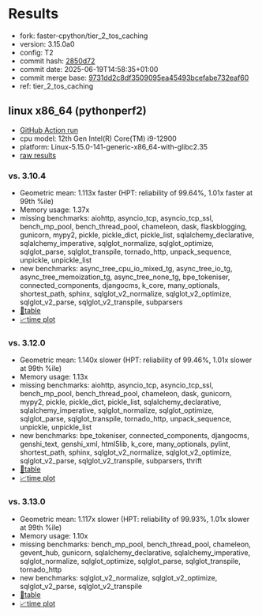 # Results

- fork: faster-cpython/tier_2_tos_caching
- version: 3.15.0a0
- config: T2
- commit hash: [2850d72](https://github.com/faster%2dcpython/cpython/commit/2850d72)
- commit date: 2025-06-19T14:58:35+01:00
- commit merge base: [9731dd2c8df3509095ea45493bcefabe732eaf60](https://github.com/python/cpython/commit/9731dd2c8df3509095ea45493bcefabe732eaf60)
- ref: tier_2_tos_caching

## linux x86_64 (pythonperf2)

- [GitHub Action run](https://github.com/faster-cpython/benchmarking/actions/runs/15779829921)
- cpu model: 12th Gen Intel(R) Core(TM) i9-12900
- platform: Linux-5.15.0-141-generic-x86_64-with-glibc2.35
- [raw results](bm-20250619-pythonperf2-x86_64-faster%252dcpython-tier_2_tos_caching-3.15.0a0-2850d72.json)

### vs. 3.10.4

- Geometric mean: 1.113x faster (HPT: reliability of 99.64%, 1.01x faster at 99th %ile)
- Memory usage: 1.37x
- missing benchmarks: aiohttp, asyncio_tcp, asyncio_tcp_ssl, bench_mp_pool, bench_thread_pool, chameleon, dask, flaskblogging, gunicorn, mypy2, pickle, pickle_dict, pickle_list, sqlalchemy_declarative, sqlalchemy_imperative, sqlglot_normalize, sqlglot_optimize, sqlglot_parse, sqlglot_transpile, tornado_http, unpack_sequence, unpickle, unpickle_list
- new benchmarks: async_tree_cpu_io_mixed_tg, async_tree_io_tg, async_tree_memoization_tg, async_tree_none_tg, bpe_tokeniser, connected_components, djangocms, k_core, many_optionals, shortest_path, sphinx, sqlglot_v2_normalize, sqlglot_v2_optimize, sqlglot_v2_parse, sqlglot_v2_transpile, subparsers
- [📄table](bm-20250619-pythonperf2-x86_64-faster%252dcpython-tier_2_tos_caching-3.15.0a0-2850d72-vs-3.10.4.md)
- [📈time plot](bm-20250619-pythonperf2-x86_64-faster%252dcpython-tier_2_tos_caching-3.15.0a0-2850d72-vs-3.10.4.svg)

### vs. 3.12.0

- Geometric mean: 1.140x slower (HPT: reliability of 99.46%, 1.01x slower at 99th %ile)
- Memory usage: 1.13x
- missing benchmarks: aiohttp, asyncio_tcp, asyncio_tcp_ssl, bench_mp_pool, bench_thread_pool, chameleon, dask, gunicorn, mypy2, pickle, pickle_dict, pickle_list, sqlalchemy_declarative, sqlalchemy_imperative, sqlglot_normalize, sqlglot_optimize, sqlglot_parse, sqlglot_transpile, tornado_http, unpack_sequence, unpickle, unpickle_list
- new benchmarks: bpe_tokeniser, connected_components, djangocms, genshi_text, genshi_xml, html5lib, k_core, many_optionals, pylint, shortest_path, sphinx, sqlglot_v2_normalize, sqlglot_v2_optimize, sqlglot_v2_parse, sqlglot_v2_transpile, subparsers, thrift
- [📄table](bm-20250619-pythonperf2-x86_64-faster%252dcpython-tier_2_tos_caching-3.15.0a0-2850d72-vs-3.12.0.md)
- [📈time plot](bm-20250619-pythonperf2-x86_64-faster%252dcpython-tier_2_tos_caching-3.15.0a0-2850d72-vs-3.12.0.svg)

### vs. 3.13.0

- Geometric mean: 1.117x slower (HPT: reliability of 99.93%, 1.01x slower at 99th %ile)
- Memory usage: 1.10x
- missing benchmarks: bench_mp_pool, bench_thread_pool, chameleon, gevent_hub, gunicorn, sqlalchemy_declarative, sqlalchemy_imperative, sqlglot_normalize, sqlglot_optimize, sqlglot_parse, sqlglot_transpile, tornado_http
- new benchmarks: sqlglot_v2_normalize, sqlglot_v2_optimize, sqlglot_v2_parse, sqlglot_v2_transpile
- [📄table](bm-20250619-pythonperf2-x86_64-faster%252dcpython-tier_2_tos_caching-3.15.0a0-2850d72-vs-3.13.0.md)
- [📈time plot](bm-20250619-pythonperf2-x86_64-faster%252dcpython-tier_2_tos_caching-3.15.0a0-2850d72-vs-3.13.0.svg)

